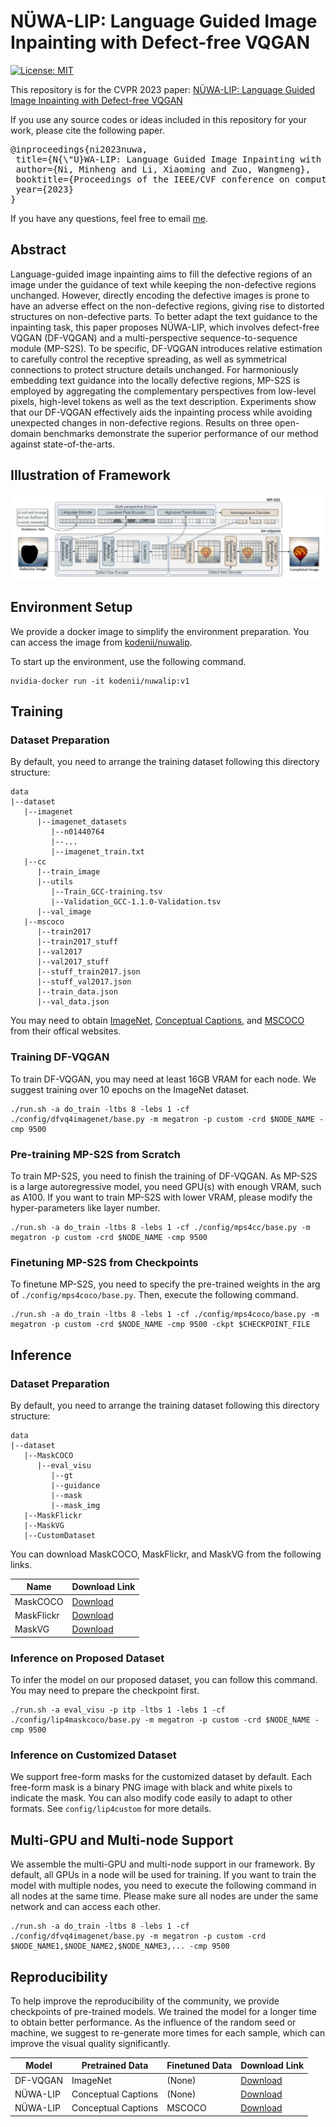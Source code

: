 # NÜWA-LIP: Language Guided Image Inpainting with Defect-free VQGAN

[![License: MIT](https://img.shields.io/badge/License-MIT-yellow.svg)](https://opensource.org/licenses/MIT)

This repository is for the CVPR 2023 paper: [NÜWA-LIP: Language Guided Image Inpainting with Defect-free VQGAN](about:blank)

If you use any source codes or ideas included in this repository for your work, please cite the following paper.
<pre>
@inproceedings{ni2023nuwa,
 title={N{\"U}WA-LIP: Language Guided Image Inpainting with Defect-free VQGAN},
 author={Ni, Minheng and Li, Xiaoming and Zuo, Wangmeng},
 booktitle={Proceedings of the IEEE/CVF conference on computer vision and pattern recognition},
 year={2023}
}
</pre>

If you have any questions, feel free to email [me](Mailto:mhni@stu.hit.edu.cn).

## Abstract

Language-guided image inpainting aims to fill the defective regions of an image under the guidance of text while keeping the non-defective regions unchanged. 
However, directly encoding the defective images is prone to have an adverse effect on the non-defective regions, giving rise to distorted structures on non-defective parts.
To better adapt the text guidance to the inpainting task, this paper proposes NÜWA-LIP, which involves defect-free VQGAN (DF-VQGAN) and a multi-perspective sequence-to-sequence module (MP-S2S).
To be specific, DF-VQGAN introduces relative estimation to carefully control the receptive spreading, as well as symmetrical connections to protect structure details unchanged.
For harmoniously embedding text guidance into the locally defective regions, MP-S2S is employed by aggregating the complementary perspectives from low-level pixels, high-level tokens as well as the text description.
Experiments show that our DF-VQGAN effectively aids the inpainting process while avoiding unexpected changes in non-defective regions. Results on three open-domain benchmarks demonstrate the superior performance of our method against state-of-the-arts.

## Illustration of Framework

<img src="img/NUWA-LIP.png">

## Environment Setup

We provide a docker image to simplify the environment preparation. You can access the image from [kodenii/nuwalip](https://hub.docker.com/r/kodenii/nuwalip).

To start up the environment, use the following command.

```
nvidia-docker run -it kodenii/nuwalip:v1
```

## Training

### Dataset Preparation

By default, you need to arrange the training dataset following this directory structure:

```
data
|--dataset
   |--imagenet
      |--imagenet_datasets
         |--n01440764
         |--...
         |--imagenet_train.txt
   |--cc
      |--train_image
      |--utils
         |--Train_GCC-training.tsv
         |--Validation_GCC-1.1.0-Validation.tsv
      |--val_image
   |--mscoco
      |--train2017
      |--train2017_stuff
      |--val2017
      |--val2017_stuff
      |--stuff_train2017.json
      |--stuff_val2017.json
      |--train_data.json
      |--val_data.json
```

You may need to obtain [ImageNet](https://www.image-net.org/index.php), [Conceptual Captions](https://ai.google.com/research/ConceptualCaptions/), and [MSCOCO](https://cocodataset.org) from their offical websites.

### Training DF-VQGAN

To train DF-VQGAN, you may need at least 16GB VRAM for each node. We suggest training over 10 epochs on the ImageNet dataset.

```
./run.sh -a do_train -ltbs 8 -lebs 1 -cf ./config/dfvq4imagenet/base.py -m megatron -p custom -crd $NODE_NAME -cmp 9500
```

### Pre-training MP-S2S from Scratch

To train MP-S2S, you need to finish the training of DF-VQGAN. As MP-S2S is a large autoregressive model, you need GPU(s) with enough VRAM, such as A100. If you want to train MP-S2S with lower VRAM, please modify the hyper-parameters like layer number.

```
./run.sh -a do_train -ltbs 8 -lebs 1 -cf ./config/mps4cc/base.py -m megatron -p custom -crd $NODE_NAME -cmp 9500
```

### Finetuning MP-S2S from Checkpoints

To finetune MP-S2S, you need to specify the pre-trained weights in the arg of ```./config/mps4coco/base.py```. Then, execute the following command.

```
./run.sh -a do_train -ltbs 8 -lebs 1 -cf ./config/mps4coco/base.py -m megatron -p custom -crd $NODE_NAME -cmp 9500 -ckpt $CHECKPOINT_FILE
```

## Inference

### Dataset Preparation

By default, you need to arrange the training dataset following this directory structure:

```
data
|--dataset
   |--MaskCOCO
      |--eval_visu
         |--gt
         |--guidance
         |--mask
         |--mask_img
   |--MaskFlickr
   |--MaskVG
   |--CustomDataset
```
You can download MaskCOCO, MaskFlickr, and MaskVG from the following links.

|Name |Download Link|
|---------------------|-------------|
|MaskCOCO|[Download](https://minheng.blob.core.windows.net/public/NUWA-LIP/maskcoco.zip?sv=2021-10-04&st=2023-03-21T13%3A46%3A28Z&se=2026-03-22T13%3A46%3A00Z&sr=b&sp=r&sig=IW8CfZ5PHrgwWlp8hMT3v%2FyySVFSB9hEhqTCskhwDW4%3D)|
|MaskFlickr|[Download](https://minheng.blob.core.windows.net/public/NUWA-LIP/maskflickr.zip?sv=2021-10-04&st=2023-03-21T13%3A47%3A12Z&se=2026-03-22T13%3A47%3A00Z&sr=b&sp=r&sig=grsJkrP4hktl0S7Nm6vjfm2RHcXCh6vxJ1MMQYeckJA%3D)|
|MaskVG|[Download](https://minheng.blob.core.windows.net/public/NUWA-LIP/maskvg.zip?sv=2021-10-04&st=2023-03-21T13%3A47%3A30Z&se=2026-03-22T13%3A47%3A00Z&sr=b&sp=r&sig=2V9JqOqjp1KNaDFDWbc1ZJozKFs7Wsq%2F7OKdmp6l3Vc%3D)|

### Inference on Proposed Dataset

To infer the model on our proposed dataset, you can follow this command. You may need to prepare the checkpoint first.

```
./run.sh -a eval_visu -p itp -ltbs 1 -lebs 1 -cf ./config/lip4maskcoco/base.py -m megatron -p custom -crd $NODE_NAME -cmp 9500
```

### Inference on Customized Dataset

We support free-form masks for the customized dataset by default. Each free-form mask is a binary PNG image with black and white pixels to indicate the mask. You can also modify code easily to adapt to other formats. See ```config/lip4custom``` for more details.

## Multi-GPU and Multi-node Support

We assemble the multi-GPU and multi-node support in our framework. By default, all GPUs in a node will be used for training. If you want to train the model with multiple nodes, you need to execute the following command in all nodes at the same time. Please make sure all nodes are under the same network and can access each other.

```
./run.sh -a do_train -ltbs 8 -lebs 1 -cf ./config/dfvq4imagenet/base.py -m megatron -p custom -crd $NODE_NAME1,$NODE_NAME2,$NODE_NAME3,... -cmp 9500
```

## Reproducibility

To help improve the reproducibility of the community, we provide checkpoints of pre-trained models. We trained the model for a longer time to obtain better performance. As the influence of the random seed or machine, we suggest to re-generate more times for each sample, which can improve the visual quality significantly.

|Model |Pretrained Data |Finetuned Data|Download Link|
|--------|-------------------|--------------|-------------|
|DF-VQGAN|ImageNet |(None) |[Download](https://minheng.blob.core.windows.net/public/NUWA-LIP/DF-VQGAN/epoch14-chunk-0.pth?sv=2021-10-04&st=2023-03-24T07%3A51%3A53Z&se=2026-03-25T07%3A51%3A00Z&sr=b&sp=r&sig=Cb%2BnRIKUk4VUTlvydMJDrcEkLK8z1gt4KBBViR%2FA1pU%3D)|
|NÜWA-LIP|Conceptual Captions|(None) |[Download](https://minheng.blob.core.windows.net/public/NUWA-LIP/pretrained/epoch66-chunk-0.pth?sv=2021-10-04&st=2023-03-21T13%3A59%3A51Z&se=2026-03-22T13%3A59%3A00Z&sr=b&sp=r&sig=akOZ%2BlefSxpOJuJxlwYcgaRYevR6j4ptVssdqOMuTJs%3D)|
|NÜWA-LIP|Conceptual Captions|MSCOCO |[Download](https://minheng.blob.core.windows.net/public/NUWA-LIP/finetuned/epoch140-chunk-0.pth?sv=2021-10-04&st=2023-03-21T13%3A59%3A13Z&se=2026-03-22T13%3A59%3A00Z&sr=b&sp=r&sig=4vscJhNskC9IxMFnULfabWTnoI3NzT%2B3meK1s6facCQ%3D)|

